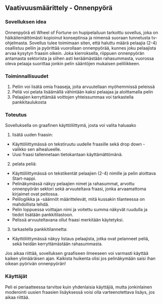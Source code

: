 ## Vaativuusmäärittely - Onnenpyörä

### Sovelluksen idea

Onnenpyörä eli Wheel of Fortune on hupipelailuun tarkoittu sovellus, joka on häikäilemättömästi kopioinut konseptinsa ja nimensä suoraan tunnetusta tv-ohjelmasta.
Sovellus tulee toimimaan siten, että haluttu määrä pelaajia (2-4) osallistuu peliin ja pyörittää vuorollaan onnenpyörää, kunnes joku pelaajista arvaa kysytyn fraasin oikein.
Joka kierroksella, riippuen onnenpyörän antamasta sektorista ja siihen asti keräämästään rahasummasta, vuorossa oleva pelaaja suorittaa jonkin pelin sääntöjen mukaisen
peliliikkeen.

### Toiminnallisuudet

1. Peliin voi lisätä omia fraaseja, joita arvuutellaan myöhemmissä peleissä
2. Peliä voi pelata lisäämällä vähintään kaksi pelaajaa ja aloittamalla pelin
3. Pelaajien kerryttämää voittojen yhteissummaa voi tarkastella pankkitaulukosta

### Toteutus

Sovelluksella on graafinen käyttöliittymä, josta voi valita haluaako
1. lisätä uuden fraasin:
  - Käyttöliittymässä on tekstiruutu uudelle fraasille sekä drop down -valikko sen aihealueelle.
  - Uusi fraasi tallennetaan tietokantaan käyttämättömänä.
2. pelata peliä:
  - Käyttöliittymässä on tekstikentät pelaajien (2-4) nimille ja pelin aloittava Start-nappi.
  - Pelinäkymässä näkyy pelaajien nimet ja rahasummat, arvottu onnenpyörän sektori sekä arvuuteltava fraasi,
  jonka arvaamattoma kirjaimet ovat peitossa.
  - Pelilogiikka ja -säännöt määrittelevät, mitä kussakin tilanteessa on mahdollista tehdä.
  - Pelin loppuessa voittajan nimi ja voitettu summa näkyvät ruudulla ja tiedot lisätään pankkitilastoon.
  - Pelissä arvuuteltavana ollut fraasi merkitään käytetyksi.
3. tarkastella pankkitilannetta:
  - Käyttöliittymässä näkyy listaus pelaajista, jotka ovat pelanneet peliä, sekä heidän kerryttämästään rahasummasta.
  
Jos aikaa riittää, sovelluksen graafiseen ilmeeseen voi varmasti käyttää kaiken ylimääräisen ajan. Kaikista huikenta olisi jos pelinäkymään saisi ihan oikean
pyörivän onnenpyörän!
  
### Käyttäjät

Peli ei periaatteessa tarvitse kuin yhdenlaisia käyttäjiä, mutta jonkinlainen moderointi uusien fraasien lisäyksessä voisi olla varteenotettava lisäys, jos aikaa riittää.
